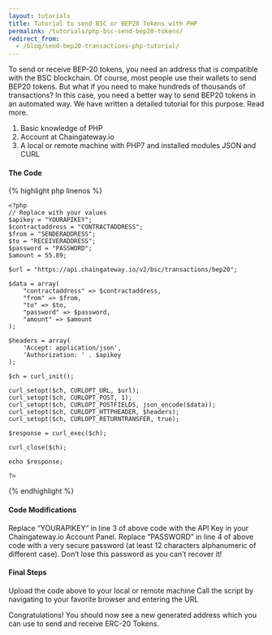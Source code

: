 ```yaml
---
layout: tutorials
title: Tutorial to send BSC or BEP20 Tokens with PHP
permalink: /tutorials/php-bsc-send-bep20-tokens/
redirect_from:
  - /blog/send-bep20-transactions-php-tutorial/
---
```


To send or receive BEP-20 tokens, you need an address that is compatible with the BSC blockchain. Of course, most people use their wallets to send BEP20 tokens. But what if you need to make hundreds of thousands of transactions? In this case, you need a better way to send BEP20 tokens in an automated way. We have written a detailed tutorial for this purpose. Read more.

1. Basic knowledge of PHP
2. Account at Chaingateway.io
3. A local or remote machine with PHP7 and installed modules JSON and CURL

#### The Code

{% highlight php linenos %}

    <?php
    // Replace with your values
    $apikey = "YOURAPIKEY";
    $contractaddress = "CONTRACTADDRESS";
    $from = "SENDERADDRESS";
    $to = "RECEIVERADDRESS";
    $password = "PASSWORD";
    $amount = 55.89;

    $url = "https://api.chaingateway.io/v2/bsc/transactions/bep20";

    $data = array(
        "contractaddress" => $contractaddress,
        "from" => $from,
        "to" => $to,
        "password" => $password,
        "amount" => $amount
    );

    $headers = array(
        'Accept: application/json',
        'Authorization: ' . $apikey
    );

    $ch = curl_init();

    curl_setopt($ch, CURLOPT_URL, $url);
    curl_setopt($ch, CURLOPT_POST, 1);
    curl_setopt($ch, CURLOPT_POSTFIELDS, json_encode($data));
    curl_setopt($ch, CURLOPT_HTTPHEADER, $headers);
    curl_setopt($ch, CURLOPT_RETURNTRANSFER, true);

    $response = curl_exec($ch);

    curl_close($ch);

    echo $response;

    ?>


{% endhighlight %}



#### Code Modifications

Replace “YOURAPIKEY” in line 3 of above code with the API Key in your Chaingateway.io Account Panel.
Replace “PASSWORD” in line 4 of above code with a very secure password (at least 12 characters alphanumeric of different case). Don’t lose this password as you can’t recover it!

#### Final Steps

Upload the code above to your local or remote machine
Call the script by navigating to your favorite browser and entering the URL

Congratulations! You should now see a new generated address which you can use to send and receive ERC-20 Tokens. 
